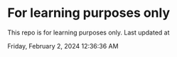 # For learning purposes only
This repo is for learning purposes only.
Last updated at

Friday, February 2, 2024 12:36:36 AM

